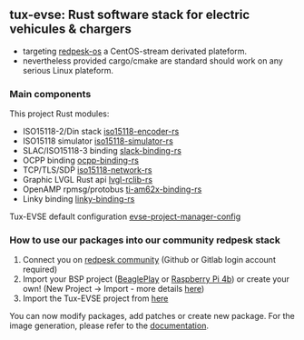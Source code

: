 ## tux-evse: Rust software stack for electric vehicules & chargers

 * targeting [redpesk-os](https://redpesk.bzh/welcome/home) a CentOS-stream derivated plateform.
 * nevertheless provided cargo/cmake are standard should work on any serious Linux plateform.
   
### Main components

This project Rust modules:

 * ISO15118-2/Din stack [iso15118-encoder-rs](https://github.com/tux-evse/iso15118-encoders-rs)
 * ISO15118 simulator [iso15118-simulator-rs](https://github.com/tux-evse/iso15118-simulator-rs)
 * SLAC/ISO15118-3 binding [slack-binding-rs](https://github.com/tux-evse/slac-binding-rs)
 * OCPP binding [ocpp-binding-rs]([https://github.com/tux-evse/iso15118-simulator-rs](https://github.com/tux-evse/ocpp-binding-rs))
 * TCP/TLS/SDP [iso15118-network-rs](https://github.com/tux-evse/iso15118-network-rs)
 * Graphic LVGL Rust api [lvgl-rclib-rs](https://github.com/tux-evse/lvgl-rclib-rs)
 * OpenAMP rpmsg/protobus [ti-am62x-binding-rs](https://github.com/tux-evse/ti-am62x-binding-rs)
 * Linky binding [linky-binding-rs](https://github.com/tux-evse/linky-binding-rs)

 Tux-EVSE default configuration [evse-project-manager-config](https://github.com/tux-evse/evse-project-manager-config) 
 
### How to use our packages into our community redpesk stack

1. Connect you on [redpesk community](https://community-app.redpesk.bzh) (Github or Gitlab login account required)
2. Import your BSP project ([BeaglePlay](https://download.redpesk.bzh/community/iot-charger/iot-tux-evse-beagleplay.zip) or [Raspberry Pi 4b](https://download.redpesk.bzh/community/iot-charger/iot-tux-evse-raspberry-pi-4b.zip)) or create your own! (New Project -> Import - more details [here](https://docs.redpesk.bzh/docs/en/master/redpesk-factory/projects-management/01-export-import.html#webui-1))
3. Import the Tux-EVSE project from [here](https://download.redpesk.bzh/community/iot-charger/iot-tux-evse-community.zip)

You can now modify packages, add patches or create new package. For the image generation, please refer to the [documentation](https://docs.redpesk.bzh/docs/en/master/redpesk-factory/images-management/01-create-an-image.html#creation-of-a-basic-redpesk-os-image).
